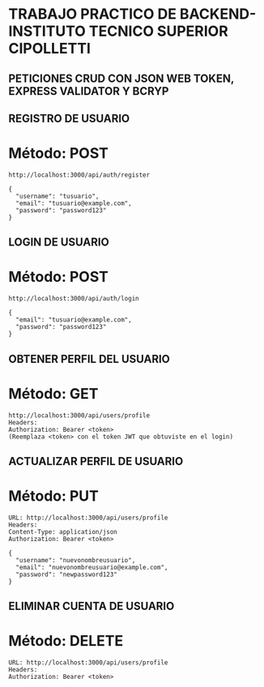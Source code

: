# TRABAJO PRACTICO DE BACKEND- INSTITUTO TECNICO SUPERIOR CIPOLLETTI
## PETICIONES CRUD CON JSON WEB TOKEN, EXPRESS VALIDATOR Y BCRYP

## REGISTRO DE USUARIO
# Método: POST

```
http://localhost:3000/api/auth/register

{
  "username": "tusuario",
  "email": "tusuario@example.com",
  "password": "password123"
}
```

## LOGIN DE USUARIO
# Método: POST
```
http://localhost:3000/api/auth/login

{
  "email": "tusuario@example.com",
  "password": "password123"
}
```

## OBTENER PERFIL DEL USUARIO
# Método: GET
```
http://localhost:3000/api/users/profile
Headers:
Authorization: Bearer <token>
(Reemplaza <token> con el token JWT que obtuviste en el login)
```

## ACTUALIZAR PERFIL DE USUARIO
# Método: PUT

```
URL: http://localhost:3000/api/users/profile
Headers:
Content-Type: application/json
Authorization: Bearer <token>

{
  "username": "nuevonombreusuario",
  "email": "nuevonombreusuario@example.com",
  "password": "newpassword123"
}
```


## ELIMINAR CUENTA DE USUARIO
# Método: DELETE

```
URL: http://localhost:3000/api/users/profile
Headers:
Authorization: Bearer <token>
```
